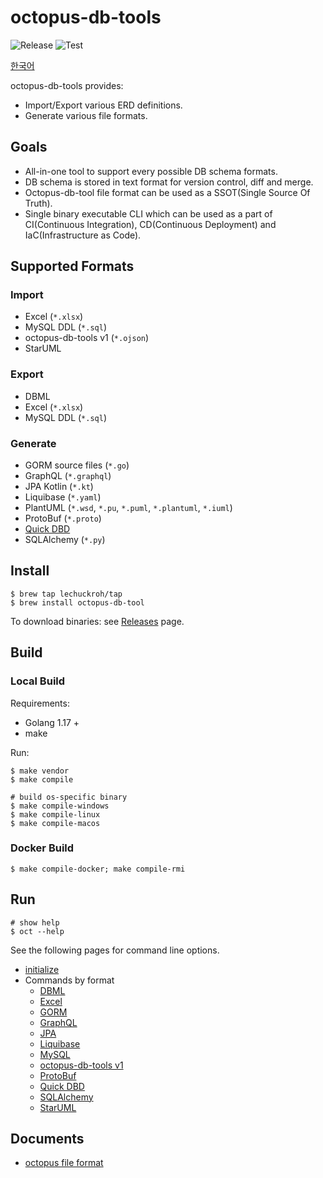 # octopus-db-tools

![Release](https://github.com/lechuckroh/octopus-db-tool/actions/workflows/release.yml/badge.svg)
![Test](https://github.com/lechuckroh/octopus-db-tool/actions/workflows/test.yml/badge.svg)

[한국어](README_kr.md)

octopus-db-tools provides:
* Import/Export various ERD definitions.
* Generate various file formats.

## Goals

* All-in-one tool to support every possible DB schema formats.
* DB schema is stored in text format for version control, diff and merge.
* Octopus-db-tool file format can be used as a SSOT(Single Source Of Truth).
* Single binary executable CLI which can be used as a part of CI(Continuous Integration), CD(Continuous Deployment) and IaC(Infrastructure as Code).

## Supported Formats

### Import
* Excel (`*.xlsx`)
* MySQL DDL (`*.sql`)
* octopus-db-tools v1 (`*.ojson`)
* StarUML

### Export
* DBML
* Excel (`*.xlsx`)
* MySQL DDL (`*.sql`)

### Generate
* GORM source files (`*.go`)
* GraphQL (`*.graphql`)
* JPA Kotlin (`*.kt`)
* Liquibase (`*.yaml`)
* PlantUML (`*.wsd`, `*.pu`, `*.puml`, `*.plantuml`, `*.iuml`)
* ProtoBuf (`*.proto`)
* [Quick DBD](https://www.quickdatabasediagrams.com/)
* SQLAlchemy (`*.py`)

## Install

```shell
$ brew tap lechuckroh/tap
$ brew install octopus-db-tool
```

To download binaries: see [Releases](https://github.com/lechuckroh/octopus-db-tool/releases) page.

## Build
### Local Build
Requirements:
* Golang 1.17 +
* make

Run:
```shell
$ make vendor
$ make compile

# build os-specific binary
$ make compile-windows
$ make compile-linux
$ make compile-macos
```

### Docker Build
```shell
$ make compile-docker; make compile-rmi
```

## Run

```shell
# show help
$ oct --help
```

See the following pages for command line options.

* [initialize](docs/init.md)
* Commands by format  
    * [DBML](docs/dbml.md)
    * [Excel](docs/xlsx.md)
    * [GORM](docs/gorm.md)
    * [GraphQL](docs/graphql.md)  
    * [JPA](docs/jpa.md)  
    * [Liquibase](docs/liquibase.md)  
    * [MySQL](docs/mysql.md)
    * [octopus-db-tools v1](docs/ojson.md)
    * [ProtoBuf](docs/protobuf.md)
    * [Quick DBD](docs/quickdbd.md)
    * [SQLAlchemy](docs/sqlalchemy.md)
    * [StarUML](docs/staruml.md)


## Documents

* [octopus file format](docs/octopus-format.md)
